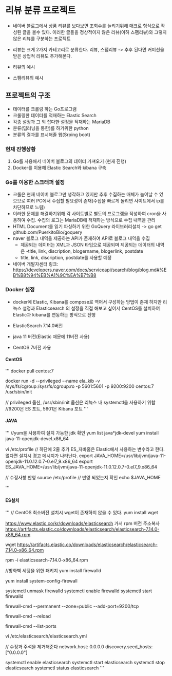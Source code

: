 # 리뷰 분류 프로젝트
- 네이버 블로그에서 상품 리뷰를 보다보면 조회수를 늘리기위해 매크로 형식으로 작성된 글을 볼수 있다. 이러한 글들을 정상적이지 않은 리뷰(이하 스팸리뷰)와 그렇지 않은 리뷰를 구분하는 프로젝트
- 리뷰는 크게 2가지 카테고리로 분류한다. 리뷰, 스팸리뷰 -> 추후 된다면 커미션을 받은 상업적 리뷰도 추가해본다.

- 리뷰의 예시
- 스팸리뷰의 예시

## 프로젝트의 구조
- 데이터를 크롤링 하는 Go프로그램
- 크롤링한 데이터를 적재하는 Elastic Search
- 각종 설정과 그 외 잡다한 설정을 적재하는 MariaDB
- 분류(딥러닝을 통한)를 하기위한 python
- 분류의 결과를 표시해줄 웹(Srping boot)

### 현재 진행상황
1. Go를 사용해서 네이버 블로그의 데이터 가져오기 (현재 진행)
2. Docker를 이용해 Elastic Search와 kibana 구축 

### Go를 이용한 스크래퍼 설정
- 크롤은 현재 네이버 블로그만 생각하고 있지만 추후 수집하는 매체가 늘어날 수 있으므로 여러 PC에서 수집할 필요성이 존재(수집을 빠르게 돌리면 사이트에서 ip를 차단하므로 느림)
- 이러한 문제를 해결하기위해 각 사이트별로 별도의 프로그램을 작성하여 cron을 사용하여 수집. 수집의 로그는 MariaDB에 적재하는 방식으로 수집 내역을 관리
- HTML Document를 읽기 파싱하기 위한 GoQuery 라이브러리설치 -> go get github.com/PuerkitoBio/goquery
- naver 블로그 내역을 제공하는 API가 존재하여 API로 블로그 내역을 수집
    - 제공되는 데이터는 XML과 JSON 타입으로 제공되며 제공되는 데이터의 내역은
        -title, link, discription, blogername, blogerlink, postdate
    - title, link, discription, postdate를 사용할 예정
- 네이버 개발자센터 링크: <https://developers.naver.com/docs/serviceapi/search/blog/blog.md#%EB%B8%94%EB%A1%9C%EA%B7%B8>


### Docker 설정
- docker에 Elastic, Kibana를 compose로 역어서 구성하는 방법이 존재 하지만 리눅스 설정과 Elasticsearch 의 설정을 직접 해보고 싶어서 
CentOS를 설치하여 Elastic과 kibana를 연동하는 방식으로 진행



- ElasticSearch 7.14.0버전
- java 11 버전(Elastic 때문에 11버전 사용)
- CentOS 7버전 사용

#### CentOS
'''
docker pull centos:7

docker run -d --privileged --name ela_kib -v /sys/fs/cgroup:/sys/fs/cgroup:ro -p 5601:5601 -p 9200:9200 centos:7 /usr/sbin/init

// privileged 옵션, /usr/sbin/init 옵션은 리눅스 내 systemctl을 사용하기 위함
//9200은 ES 포트, 5601은 Kibana 포트
'''


#### JAVA

'''
//yum을 사용하여 설치 가능한 jdk 확인
yum list java*jdk-devel
yum install java-11-openjdk-devel.x86_64

vi /etc/profile
// 하단에 2줄 추가 ES_자바홈은 Elastic에서 사용하는 변수라고 한다. 없다면 설치시 경고 메시지가 나타난다.
export JAVA_HOME=/usr/lib/jvm/java-11-openjdk-11.0.12.0.7-0.el7_9.x86_64
export ES_JAVA_HOME=/usr/lib/jvm/java-11-openjdk-11.0.12.0.7-0.el7_9.x86_64

// 수정사항 반영
source /etc/profile
// 반영 되었는지 확인
echo $JAVA_HOME 

'''

#### ES설치

'''
// CentOS 최소버전 설치시 wget이 존재하지 않을 수 있다.
yum install wget

https://www.elastic.co/kr/downloads/elasticsearch 가서 rpm 버전 주소복사
https://artifacts.elastic.co/downloads/elasticsearch/elasticsearch-7.14.0-x86_64.rpm

wget https://artifacts.elastic.co/downloads/elasticsearch/elasticsearch-7.14.0-x86_64.rpm

rpm -i elasticsearch-7.14.0-x86_64.rpm

//방화벽 세팅을 위한 패키지
yum install firewalld

yum install system-config-firewall


systemctl unmask firewalld
systemctl enable firewalld
systemctl start firewalld

firewall-cmd --permanent --zone=public --add-port=9200/tcp

firewall-cmd --reload

firewall-cmd --list-ports

vi /etc/elasticsearch/elasticsearch.yml

// 수정과 주석을 제거해준다
network.host: 0.0.0.0 
discovery.seed_hosts: ["0.0.0.0"]

systemctl enable elasticsearch
systemctl start elasticsearch
systemctl stop elasticsearch
systemctl status elasticsearch
'''